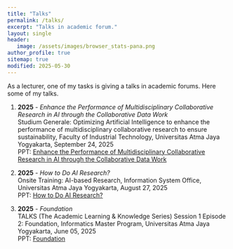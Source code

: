 ```yaml
---
title: "Talks"
permalink: /talks/
excerpt: "Talks in academic forum."
layout: single
header:
   image: /assets/images/browser_stats-pana.png
author_profile: true
sitemap: true
modified: 2025-05-30
---
```


As a lecturer, one of my tasks is giving a talks in academic forums. Here some of my talks.

1. **2025** - *Enhance the Performance of Multidisciplinary Collaborative Research in AI through the Collaborative Data Work* <br />
   Studium Generale: Optimizing Artificial Intelligence to enhance the performance of multidisciplinary collaborative research to ensure sustainability, Faculty of Industrial Technology, Universitas Atma Jaya Yogyakarta, September 24, 2025  <br />
   PPT: [Enhance the Performance of Multidisciplinary Collaborative Research in AI through the Collaborative Data Work](https://github.com/sigit-purnomo/sigit-purnomo.github.io/blob/master/assets/slides/Enhance%20the%20Performance%20of%20Multidisciplinary%20Collaborative%20Research%20in%20AI%20through%20the%20Collaborative%20Data%20Work.pdf)

2. **2025** - *How to Do AI Research?* <br />
   Onsite Training: AI-based Research, Information System Office, Universitas Atma Jaya Yogyakarta, August 27, 2025  <br />
   PPT: [How to Do AI Research?](https://github.com/sigit-purnomo/sigit-purnomo.github.io/blob/master/assets/slides/How%20to%20Do%20AI%20Research?.pdf)
   
3. **2025** - *Foundation* <br />
   TALKS (The Academic Learning & Knowledge Series) Session 1 Episode 2: Foundation, Informatics Master Program, Universitas Atma Jaya Yogyakarta, June 05, 2025  <br />
   PPT: [Foundation](https://github.com/sigit-purnomo/sigit-purnomo.github.io/blob/master/assets/slides/Talks%20Foundation.pdf)